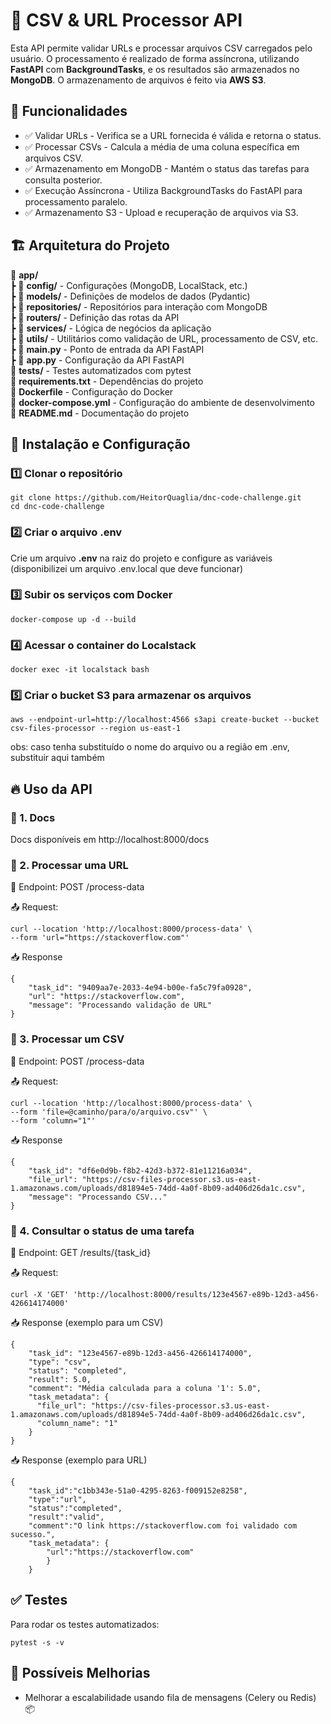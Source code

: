 # 📌 CSV & URL Processor API 
Esta API permite validar URLs e processar arquivos CSV carregados pelo usuário. O processamento é realizado de forma assíncrona, utilizando **FastAPI** com **BackgroundTasks**, e os resultados são armazenados no **MongoDB**. O armazenamento de arquivos é feito via **AWS S3**.

## 📝 Funcionalidades 
- ✅ Validar URLs - Verifica se a URL fornecida é válida e retorna o status.
- ✅ Processar CSVs - Calcula a média de uma coluna específica em arquivos CSV.
- ✅ Armazenamento em MongoDB - Mantém o status das tarefas para consulta posterior.
- ✅ Execução Assíncrona - Utiliza BackgroundTasks do FastAPI para processamento paralelo.
- ✅ Armazenamento S3 - Upload e recuperação de arquivos via S3.

## 🏗 Arquitetura do Projeto

📂 **app/**  
 ┣ 📂 **config/** - Configurações (MongoDB, LocalStack, etc.)  
 ┣ 📂 **models/** - Definições de modelos de dados (Pydantic)  
 ┣ 📂 **repositories/** - Repositórios para interação com MongoDB  
 ┣ 📂 **routers/** - Definição das rotas da API  
 ┣ 📂 **services/** - Lógica de negócios da aplicação  
 ┣ 📂 **utils/** - Utilitários como validação de URL, processamento de CSV, etc.  
 ┣ 📜 **main.py** - Ponto de entrada da API FastAPI  
 ┣ 📜 **app.py** - Configuração da API FastAPI  
📂 **tests/** - Testes automatizados com pytest  
📜 **requirements.txt** - Dependências do projeto  
📜 **Dockerfile** - Configuração do Docker  
📜 **docker-compose.yml** - Configuração do ambiente de desenvolvimento  
📜 **README.md** - Documentação do projeto  

## 🚀 Instalação e Configuração
### 1️⃣ Clonar o repositório
```
git clone https://github.com/HeitorQuaglia/dnc-code-challenge.git
cd dnc-code-challenge
```
### 2️⃣ Criar o arquivo .env
Crie um arquivo **.env** na raiz do projeto e configure as variáveis (disponibilizei um arquivo .env.local que deve funcionar)
### 3️⃣ Subir os serviços com Docker
```
docker-compose up -d --build
```
### 4️⃣ Acessar o container do Localstack
```
docker exec -it localstack bash
```
### 5️⃣ Criar o bucket S3 para armazenar os arquivos
```
aws --endpoint-url=http://localhost:4566 s3api create-bucket --bucket csv-files-processor --region us-east-1
```
obs: caso tenha substituído o nome do arquivo ou a região em .env, substituir aqui também

## 🔥 Uso da API
### 📍 1. Docs
Docs disponíveis em http://localhost:8000/docs

### 📍 2. Processar uma URL
📌 Endpoint: POST /process-data  

📤 Request:
```
curl --location 'http://localhost:8000/process-data' \
--form 'url="https://stackoverflow.com"'
```
📥 Response
```
{
    "task_id": "9409aa7e-2033-4e94-b00e-fa5c79fa0928",
    "url": "https://stackoverflow.com",
    "message": "Processando validação de URL"
}
```

### 📍 3. Processar um CSV
📌 Endpoint: POST /process-data  

📤 Request:
``` 
curl --location 'http://localhost:8000/process-data' \
--form 'file=@caminho/para/o/arquivo.csv"' \
--form 'column="1"'
```
📥 Response
```
{
    "task_id": "df6e0d9b-f8b2-42d3-b372-81e11216a034",
    "file_url": "https://csv-files-processor.s3.us-east-1.amazonaws.com/uploads/d81894e5-74dd-4a0f-8b09-ad406d26da1c.csv",
    "message": "Processando CSV..."
}
```
### 📍 4. Consultar o status de uma tarefa
📌 Endpoint: GET /results/{task_id}

📤 Request:
``` 
curl -X 'GET' 'http://localhost:8000/results/123e4567-e89b-12d3-a456-426614174000'
```

📥 Response (exemplo para um CSV)
```
{
    "task_id": "123e4567-e89b-12d3-a456-426614174000",
    "type": "csv",
    "status": "completed",
    "result": 5.0,
    "comment": "Média calculada para a coluna '1': 5.0",
    "task_metadata": {
      "file_url": "https://csv-files-processor.s3.us-east-1.amazonaws.com/uploads/d81894e5-74dd-4a0f-8b09-ad406d26da1c.csv",
      "column_name": "1"
    }
}
```
📥 Response (exemplo para URL)
```
{
    "task_id":"c1bb343e-51a0-4295-8263-f009152e8258",
    "type":"url",
    "status":"completed",
    "result":"valid",
    "comment":"O link https://stackoverflow.com foi validado com sucesso.",
    "task_metadata": {
        "url":"https://stackoverflow.com"
        }
    }
```
## ✅ Testes
Para rodar os testes automatizados:

```
pytest -s -v
```

## 📌 Possíveis Melhorias

- Melhorar a escalabilidade usando fila de mensagens (Celery ou Redis) 📦